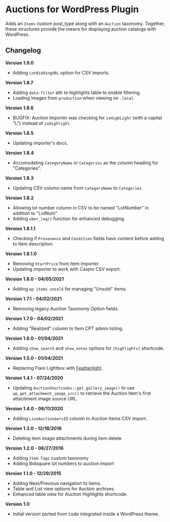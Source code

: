# Auctions for WordPress Plugin

Adds an `Items` custom post_type along with an `Auction` taxonomy. Together, these structures provide the means for displaying auction catalogs with WordPress.

## Changelog

__Version 1.9.0__

- Adding `LotBiddingURL` option for CSV imports.

__Version 1.8.7__

- Adding `data-filter` attr to highlights table to enable filtering.
- Loading images from `production` when viewing on `.local`.

__Version 1.8.6__

- BUGFIX: Auction Importer was checking for `isHighLight` (with a capital "L") instead of `isHighlight`.

__Version 1.8.5__

- Updating importer's docs.

__Version 1.8.4__

- Accomodating `CategoryName` or `Categories` as the column heading for "Categories".

__Version 1.8.3__

- Updating CSV column name from `CategoryName` to `Categories`.

__Version 1.8.2__

- Allowing lot number column in CSV to be named "LotNumber" in addition to "LotNum".
- Adding `uber_log()` function for enhanced debugging.

__Version 1.8.1.1__

- Checking if `Provenance` and `Condition` fields have content before adding to Item description.

__Version 1.8.1.0__

- Removing `StartPrice` from Item Importer.
- Updating importer to work with Caspio CSV export.

__Version 1.8.0 - 04/05/2021__

- Adding `wp items unsold` for managing "Unsold" items.

__Version 1.7.1 - 04/02/2021__

- Removing legacy Auction Taxonomy Option fields.

__Version 1.7.0 - 04/02/2021__

- Adding "Realized" column to Item CPT admin listing.

__Version 1.6.0 - 01/04/2021__

- Adding `show_search` and `show_notes` options for `[highlights]` shortcode.

__Version 1.5.0 - 01/04/2021__

- Replacing Flare Lightbox with [Featherlight](https://github.com/noelboss/featherlight).

__Version 1.4.1 - 07/24/2020__

- Updating `AuctionShortcodes::get_gallery_image()` to use `wp_get_attachment_image_src()` to retrieve the Auction Item's first attachment image source URL.

__Version 1.4.0 - 06/11/2020__

- Adding `LiveAuctioneersID` column to Auction Items CSV import.

__Version 1.3.0 - 12/18/2016__

- Deleting item image attachments during item delete

__Version 1.2.0 - 06/27/2016__

- Adding `Item Tags` custom taxonomy
- Adding Bidsquare lot numbers to auction import

__Version 1.1.0 - 12/29/2015__

- Adding Next/Previous navigation to items.
- Table and List view options for Auction archives.
- Enhanced table view for Auction Highlights shortcode.

__Version 1.0__

- Initial version ported from code integrated inside a WordPress theme.